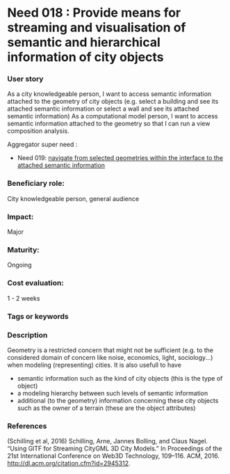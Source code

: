 # Need 018 : Provide means for streaming and visualisation of semantic and hierarchical information of city objects 

### User story
As a city knowledgeable person, I want to access semantic information attached to the geometry of city objects (e.g. select a building and see its attached semantic information or select a wall and see its attached semantic information)
As a computational model person, I want to access semantic information attached to the geometry so that I can run a view composition analysis.

Aggregator super need :
* Need 019: [navigate from selected geometries within the interface to the attached semantic information](Need019.md)

### Beneficiary role: 
City knowledgeable person, general audience

### Impact: 
Major

### Maturity:
Ongoing

### Cost evaluation:
1 - 2 weeks

### Tags or keywords

### Description
Geometry is a restricted concern that might not be sufficient (e.g. to the considered domain of concern like noise, economics, light, sociology...) when modeling (representing) cities. It is also usefull to have 
  - semantic information such as the kind of city objects (this is the type of object) 
  - a modeling hierarchy between such levels of semantic information
  - additional (to the geometry) information concerning these city objects such as the owner of a terrain (these are the object attributes)

### References
(Schilling et al, 2016) Schilling, Arne, Jannes Bolling, and Claus Nagel. “Using GlTF for Streaming CityGML 3D City Models.” In Proceedings of the 21st International Conference on Web3D Technology, 109–116. ACM, 2016. http://dl.acm.org/citation.cfm?id=2945312.
